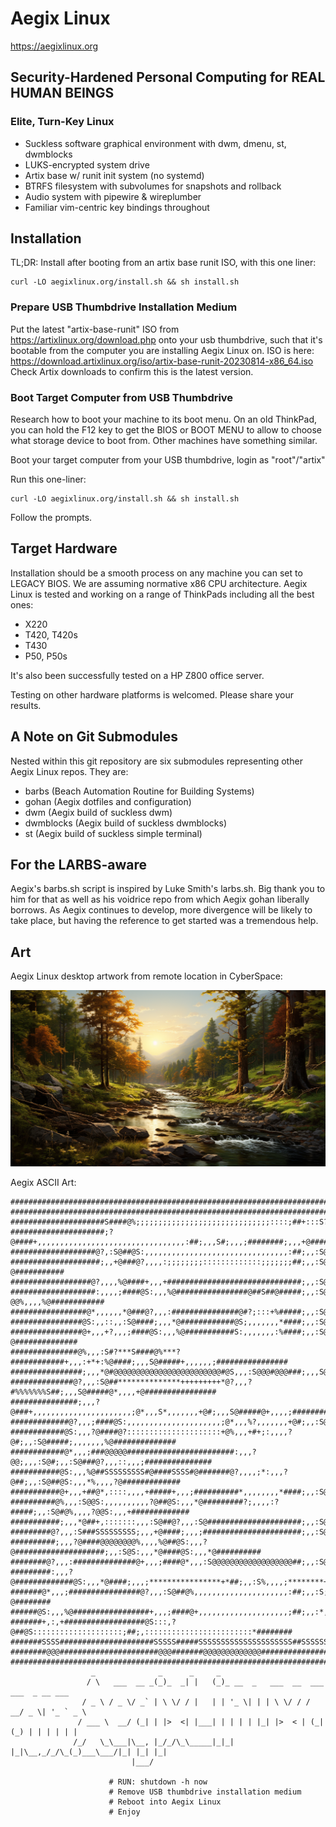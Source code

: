 # Aegix Linux 

https://aegixlinux.org

## Security-Hardened Personal Computing for REAL HUMAN BEINGS

### Elite, Turn-Key Linux

- Suckless software graphical environment with dwm, dmenu, st, dwmblocks
- LUKS-encrypted system drive 
- Artix base w/ runit init system (no systemd)
- BTRFS filesystem with subvolumes for snapshots and rollback
- Audio system with pipewire & wireplumber
- Familiar vim-centric key bindings throughout

## Installation

TL;DR: Install after booting from an artix base runit ISO, with this one liner:
``` Shell
curl -LO aegixlinux.org/install.sh && sh install.sh
```

### Prepare USB Thumbdrive Installation Medium

Put the latest "artix-base-runit" ISO from
https://artixlinux.org/download.php onto your usb thumbdrive, such that it's bootable from the computer you are installing Aegix Linux on.
ISO is here:
https://download.artixlinux.org/iso/artix-base-runit-20230814-x86_64.iso
Check Artix downloads to confirm this is the latest version.

### Boot Target Computer from USB Thumbdrive

Research how to boot your machine to its boot menu. On an old ThinkPad, you can hold the F12 key to get the BIOS or BOOT MENU to allow to choose what storage device to boot from. Other machines have something similar.

Boot your target computer from your USB thumbdrive, login as "root"/"artix"

Run this one-liner:
``` Shell
curl -LO aegixlinux.org/install.sh && sh install.sh
```

Follow the prompts.

## Target Hardware

Installation should be a smooth process on any machine you can set to LEGACY BIOS. We are assuming normative x86 CPU architecture. Aegix Linux is tested and working on a range of ThinkPads including all the best ones:

- X220
- T420, T420s
- T430
- P50, P50s

It's also been successfully tested on a HP Z800 office server.

Testing on other hardware platforms is welcomed. Please share your results.

## A Note on Git Submodules

Nested within this git repository are six submodules representing other Aegix Linux repos. They are:

- barbs (Beach Automation Routine for Building Systems)
- gohan (Aegix dotfiles and configuration)
- dwm (Aegix build of suckless dwm)
- dwmblocks (Aegix build of suckless dwmblocks)
- st (Aegix build of suckless simple terminal)

## For the LARBS-aware

Aegix's barbs.sh script is inspired by Luke Smith's larbs.sh. Big thank you to him for that as well as his voidrice repo from which Aegix gohan liberally borrows. As Aegix continues to develop, more divergence will be likely to take place, but having the reference to get started was a tremendous help.

## Art

Aegix Linux desktop artwork from remote location in CyberSpace:

![aegix-forest](https://github.com/AegixLinux/gohan/blob/master/.local/share/aegix-forest.png)

Aegix ASCII Art:
``` Shell
####################################################################################################
####################################################################################################
#####################S####@%;;;;;;;;;;;;;;;;;;;;;;;;;;;;;;::::;##+:::S?:;;;%@######@%::::S@#########
#####################;?@####+,,,,,,,,,,,,,,,,,,,,,,,,,,,,,,,,,:##;,,,S#;,,,;########;,,,+@##########
###################@?,:S@##@S:,,,,,,,,,,,,,,,,,,,,,,,,,,,,,,,,:##;,,:S@S:,,,*@####@?,,,:############
####################;,,+@###@?,,,,:;;;;;;;;:::::::::::::;;;;;;;##;,,:S@@*,,,:S@##@S:,,,?@###########
##################@?,,,,%@####+,,,+##############################;,,:S@##;,,,;###@+,,,;#############
###################:,,,,;####@S:,,,%@################@##S##@#####;,,:S@#@%,,,,?@@%,,,,%@############
#################@*,,,,,,*@###@?,,,:###############@#?;:::+%#####;,,:S@##@+,,,:##;,,,+@#############
################@S:,,::,,:S@####;,,,*@############@S;,,,,,,,*####;,,:S@##@S:,,,+?,,,:S@#############
################@+,,,+?,,,;####@S:,,,%@###########S:,,,,,,,:%####;,,:S@###@?,,,,,,,,?@##############
###############@%,,,:S#?***S####@%***?############+,,,:+*+:%@####;,,,S@#####+,,,,,,;################
################;,,,*@#@@@@@@@@@@@@@@@@@@@@@@@@#@S,,,:S@@@#@@@###;,,,S@####@S:,,,,,%@###############
##############@?,,,:S@##**************+++++++++*@?,,,?#%%%%%%%S##;,,,S@#####@*,,,,+@################
###############;,,,?@###+,,,,,,,,,,,,,,,,,,,,,,;@*,,,S*,,,,,,,+@#;,,,S@#####@+,,,,;#################
#############@?,,,;####@S:,,,,,,,,,,,,,,,,,,,,,;@*,,,%?,,,,,,,+@#;,,:S@####@%,,,,,,*@###############
############@S:,,,?@####@?:::::::::::::::::::::+@%,,,+#+;:,,,,?@#;,,:S@#####;,,,,,,,%@##############
############@*,,,;###@@@@@########################:,,,?@@;,,,:S@#;,,:S@###@?,,,::,,,;###############
###########@S:,,,%@##SSSSSSSSS#@####SSSS#@#######@?,,,,;*:,,,?@##;,,:S@##@S:,,,*%,,,,?@#############
###########@+,,,+##@*,::::,,,,+#####+,,,;##########*,,,,,,,,*####;,,:S@##@+,,,:#@+,,,:S@############
##########@%,,,:S@@S:,,,,,,,,,,?@##@S:,,,*@#########?;,,,,:?#####;,,:S@#@%,,,,?@@S:,,,+#############
###########;,,,*@##+,:::::::,,,:S@##@?,,,:S@#####################;,,:S@##;,,,+###@?,,,,%@###########
#########@?,,,:S###SSSSSSSSS;,,,+@####;,,,;######################;,,:S@@?,,,:S@####+,,,:#@##########
##########;,,,?@####@@@@@@@@%,,,,%@##@S:,,,?@####################;,,:S@S:,,,*@####@S:,,,*@##########
########@?,,,:##############@+,,,;####@*,,,:S@@@@@@@@@@@@@@@@@@##;,,:S@+,,,;#@@@@@@@?,,,:S@#########
#########:,,,?@#############@S:,,,*@####;,,,;****************+*##;,,:S%,,,,;********+:,,,;##########
#######@*,,,;################@?,,,:S@##@%,,,,,,,,,,,,,,,,,,,,,:##;,,:S;,,,,,,,,,,,,,,,,,,,?@########
######@S:,,,%@#################+,,,;####@+,,,,,,,,,,,,,,,,,,,,;##;,,:*,,,,,,,,,,,,,,,,,,,,:S@#######
#######+,:,+##################@S:::,?@##@S::::::::::::::::::::;##;,::::::::::::::::::::::::*########
#######SSSS#####################SSSSS#####SSSSSSSSSSSSSSSSSSSSS##SSSSSSSSSSSSSSSSSSSSSSSSSSS########
########@@@######################@@@#######@@@@@@@@@@@@@################@##########@@@@@@@@@########
####################################################################################################
                  _              _      _     _
                 / \   ___  __ _(_)_  _| |   (_)_ __  _   ___  __  ___ ___  _ __ ___
                / _ \ / _ \/ _` | \ \/ / |   | | '_ \| | | \ \/ / / __/ _ \| '_ ` _ \
               / ___ \  __/ (_| | |>  <| |___| | | | | |_| |>  < | (_| (_) | | | | | |
              /_/   \_\___|\__, |_/_/\_\_____|_|_| |_|\__,_/_/\_(_)___\___/|_| |_| |_|
                           |___/
                      
                      # RUN: shutdown -h now
                      # Remove USB thumbdrive installation medium
                      # Reboot into Aegix Linux
                      # Enjoy
```

